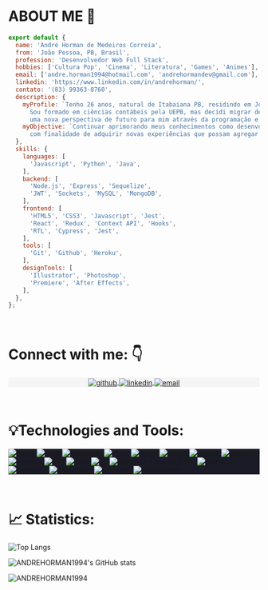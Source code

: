 <link rel="stylesheet" type="text/css" href="./style.css">

# ABOUT ME 👋

```javascript
export default {
  name: 'André Horman de Medeiros Correia',
  from: 'João Pessoa, PB, Brasil',
  profession: 'Desenvolvedor Web Full Stack',
  hobbies: ['Cultura Pop', 'Cinema', 'Literatura', 'Games', 'Animes'],
  email: ['andre.horman1994@hotmail.com', 'andrehormandev@gmail.com'],
  linkedin: 'https://www.linkedin.com/in/andrehorman/',
  contato: '(83) 99363-8760',
  description: {
    myProfile: `Tenho 26 anos, natural de Itabaiana PB, residindo em João Pessoa PB.
      Sou formado em ciências contábeis pela UEPB, mas decidi migrar de área, agarrando
      uma nova perspectiva de futuro para mim através da programação e suas tecnologias.`,
    myObjective: `Continuar aprimorando meus conhecimentos como desenvolvedor Full Stack,
      com finalidade de adquirir novas experiências que possam agregar ao meu futuro.`,
  },
  skills: {
    languages: [
      'Javascript', 'Python', 'Java',
    ],
    backend: [
      'Node.js', 'Express', 'Sequelize',
      'JWT', 'Sockets', 'MySQL', 'MongoDB',
    ],
    frontend: [
      'HTML5', 'CSS3', 'Javascript', 'Jest',
      'React', 'Redux', 'Context API', 'Hooks',
      'RTL', 'Cypress', 'Jest',
    ],
    tools: [
      'Git', 'Github', 'Heroku',
    ],
    designTools: [
      'Illustrator', 'Photoshop',
      'Premiere', 'After Effects',
    ],
  },
};
```

<br/>

# Connect with me: 👇

<section>
  <p
    align="center"
    style="background-color:#f5f5f5"
    class="connection-container">
    <a
      href="https://github.com/ANDREHORMAN1994"
      target="_blank"
    >
      <img
        align="center"
        src="https://img.shields.io/badge/GitHub-100000?style=for-the-badge&logo=github&logoColor=white"
        alt="github"
      />
    </a>
    <a
      href="https://www.linkedin.com/in/andrehorman/" target="_blank"
    >
      <img
        align="center"
        src="https://img.shields.io/badge/LinkedIn-0077B5?style=for-the-badge&logo=linkedin&logoColor=white"
        alt="linkedin"
      />
    </a>
    <a
      href="mailto:andre.horman1994@hotmail.com"
      target="_blank"
    >
      <img
        align="center"
        src="https://img.shields.io/badge/Gmail-D14836?style=for-the-badge&logo=gmail&logoColor=white"
        alt="email"
      />
    </a>
  </p>
</section>
<br/>

# 💡Technologies and Tools:

<section style="background-color:#1A1B27">
  <div class="technologies-container">
    <p align="left">
      <a href="https://www.w3.org/html/" target="_blank">
        <img
           src="https://img.shields.io/badge/HTML5-E34F26?style=for-the-badge&logo=html5&logoColor=white"
           alt="html5"
         />
      </a>
      <a href="https://www.w3schools.com/css/" target="_blank">
        <img
           src="https://img.shields.io/badge/CSS3-1572B6?style=for-the-badge&logo=css3&logoColor=white"
           alt="css3"
         />
      </a>
      <a href="https://developer.mozilla.org/en-US/docs/Web/JavaScript" target="_blank">
        <img
           src="https://img.shields.io/badge/JavaScript-323330?style=for-the-badge&logo=javascript&logoColor=F7DF1E"
           alt="javascript"
         />
      </a>
      </a>
      <a href="https://reactjs.org/" target="_blank">
        <img
           src="https://img.shields.io/badge/React-20232A?style=for-the-badge&logo=react&logoColor=61DAFB"
           alt="react"
         />
      </a>
      <a href="https://redux.js.org" target="_blank">
        <img
           src="https://img.shields.io/badge/Redux-593D88?style=for-the-badge&logo=redux&logoColor=white"
           alt="redux"
         />
      </a>
      <a href="https://nextjs.org/" target="_blank">
        <img
           src="https://img.shields.io/badge/next.js-000000?style=for-the-badge&logo=nextdotjs&logoColor=white"
           alt="nextjs"
         />
      </a>
      <a href="https://nodejs.org" target="_blank">
        <img
           src="https://img.shields.io/badge/Node.js-339933?style=for-the-badge&logo=nodedotjs&logoColor=white"
           alt="nodejs"
         />
      </a>
      <a href="https://www.mysql.com/" target="_blank">
        <img
           src="https://img.shields.io/badge/MySQL-005C84?style=for-the-badge&logo=mysql&logoColor=white"
           alt="mysql"
         />
      </a>
      <a href="https://www.cypress.io" target="_blank">
        <img
           src="https://img.shields.io/badge/Cypress-17202C?style=for-the-badge&logo=cypress&logoColor=white"
           alt="cypress"
         />
      </a>
      <a href="https://jestjs.io" target="_blank">
        <img
           src="https://img.shields.io/badge/Jest-C21325?style=for-the-badge&logo=jest&logoColor=white"
           alt="jest"
         />
      </a>
      <a href="https://www.linux.org/" target="_blank">
        <img
           src="https://img.shields.io/badge/Linux-FCC624?style=for-the-badge&logo=linux&logoColor=black"
           alt="linux"
         />
      </a>
      <a href="https://git-scm.com/" target="_blank">
        <img
           src="https://img.shields.io/badge/GIT-E44C30?style=for-the-badge&logo=git&logoColor=white"
           alt="git"
         />
      </a>
      <a href="https://github.com/ANDREHORMAN1994" target="_blank">
        <img
           src="https://img.shields.io/badge/GitHub-100000?style=for-the-badge&logo=github&logoColor=white"
           alt="github
         />
      </a>
      <a href="https://heroku.com" target="_blank">
        <img
            src="https://img.shields.io/badge/Heroku-430098?style=for-the-badge&logo=heroku&logoColor=white"
            alt="heroku"
         />
      </a>
      <a href="https://www.adobe.com/in/products/illustrator.html" target="_blank">
        <img
            src="https://img.shields.io/badge/Adobe%20Illustrator-FF9A00?style=for-the-badge&logo=adobe%20illustrator&logoColor=white"
            alt="illustrator"
         />
      </a>
      <a href="https://www.photoshop.com/en" target="_blank">
        <img
            src="https://img.shields.io/badge/Adobe%20Photoshop-31A8FF?style=for-the-badge&logo=Adobe%20Photoshop&logoColor=black"
            alt="photoshop"
         />
      </a>
      <a href="https://www.adobe.com/products/premiere.html" target="_blank">
        <img
            src="https://img.shields.io/badge/Adobe%20Premiere%20Pro-9999FF?style=for-the-badge&logo=Adobe%20Premiere%20Pro&logoColor=white"
            alt="premiere"
         />
      </a>
      <a href="https://www.adobe.com/products/aftereffects.html" target="_blank">
        <img
            src="https://img.shields.io/badge/Adobe%20after%20affects-CF96FD?style=for-the-badge&logo=Adobe%20after%20effects&logoColor=393665"
            alt="after effects"
         />
      </a>
    </p>
  </div>
</section>
<br/>

# 📈 Statistics:

![Top Langs](https://github-readme-stats.vercel.app/api/top-langs/?username=ANDREHORMAN1994&theme=tokyonight&layout=compact)

![ANDREHORMAN1994's GitHub stats](https://github-readme-stats.vercel.app/api?username=ANDREHORMAN1994&show_icons=true&theme=tokyonight)

<p><img align="center" src="https://github-readme-streak-stats.herokuapp.com/?user=ANDREHORMAN1994&theme=tokyonight" alt="ANDREHORMAN1994" /></p>

<!---
site de logos: https://github.com/alexandresanlim/Badges4-README.md-Profile
-->
